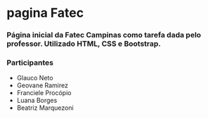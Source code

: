 # pagina Fatec

### Página inicial da Fatec Campinas como tarefa dada pelo professor. Utilizado HTML, CSS e Bootstrap.
### Participantes
- Glauco Neto
- Geovane Ramirez
- Franciele Procópio
- Luana Borges
- Beatriz Marquezoni
